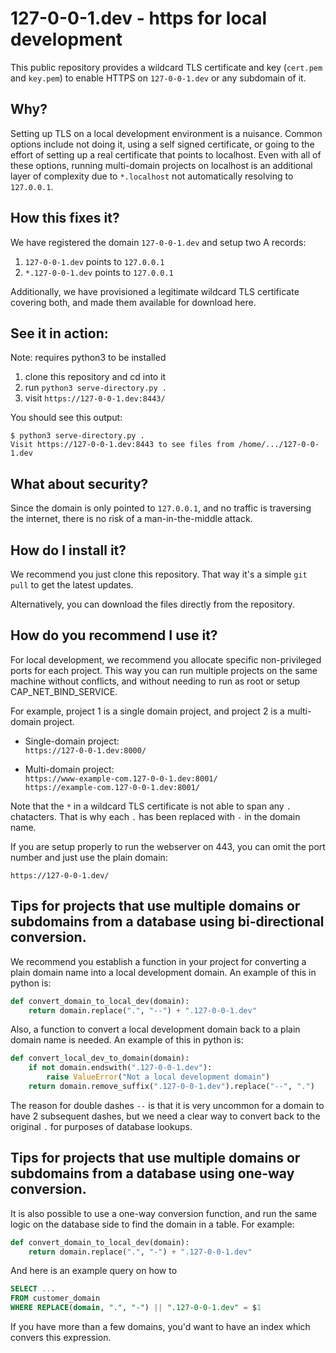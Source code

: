 # 127-0-0-1.dev - https for local development

This public repository provides a wildcard TLS certificate and key (`cert.pem` and `key.pem`) to enable HTTPS on `127-0-0-1.dev` or any subdomain of it.

## Why?

Setting up TLS on a local development environment is a nuisance.  Common options include not doing it, using a self signed certificate, or going to the effort of setting up a real certificate that points to localhost.  Even with all of these options, running multi-domain projects on localhost is an additional layer of complexity due to `*.localhost` not automatically resolving to `127.0.0.1`.

## How this fixes it?

We have registered the domain `127-0-0-1.dev` and setup two A records:

1. `127-0-0-1.dev` points to `127.0.0.1`
2. `*.127-0-0-1.dev` points to `127.0.0.1`

Additionally, we have provisioned a legitimate wildcard TLS certificate covering both, and made them available for download here.

## See it in action:

Note: requires python3 to be installed

1. clone this repository and cd into it
2. run `python3 serve-directory.py .`
3. visit `https://127-0-0-1.dev:8443/`

You should see this output:

```text
$ python3 serve-directory.py .
Visit https://127-0-0-1.dev:8443 to see files from /home/.../127-0-0-1.dev
```


## What about security?

Since the domain is only pointed to `127.0.0.1`, and no traffic is traversing the internet, there is no risk of a man-in-the-middle attack.

## How do I install it?

We recommend you just clone this repository.  That way it's a simple `git pull` to get the latest updates.

Alternatively, you can download the files directly from the repository.

## How do you recommend I use it?

For local development, we recommend you allocate specific non-privileged ports for each project.  This way you can run multiple projects on the same machine without conflicts, and without needing to run as root or setup CAP_NET_BIND_SERVICE.

For example, project 1 is a single domain project, and project 2 is a multi-domain project.


- Single-domain project:  
  `https://127-0-0-1.dev:8000/`

- Multi-domain project:  
  `https://www-example-com.127-0-0-1.dev:8001/`  
  `https://example-com.127-0-0-1.dev:8001/`

Note that the `*` in a wildcard TLS certificate is not able to span any `.` chatacters. That is why each `.` has been replaced with `-` in the domain name.

If you are setup properly to run the webserver on  443, you can omit the port number and just use the plain domain:

`https://127-0-0-1.dev/`

## Tips for projects that use multiple domains or subdomains from a database using bi-directional conversion.

We recommend you establish a function in your project for converting a plain domain name into a local development domain.  An example of this in python is:


```python
def convert_domain_to_local_dev(domain):
    return domain.replace(".", "--") + ".127-0-0-1.dev"
```

Also, a function to convert a local development domain back to a plain domain name is needed.  An example of this in python is:

```python
def convert_local_dev_to_domain(domain):
    if not domain.endswith(".127-0-0-1.dev"):
        raise ValueError("Not a local development domain")
    return domain.remove_suffix(".127-0-0-1.dev").replace("--", ".")
```

The reason for double dashes `--` is that it is very uncommon for a domain to have 2 subsequent dashes, but we need a clear way to convert back to the original `.` for purposes of database lookups.

## Tips for projects that use multiple domains or subdomains from a database using one-way conversion.

It is also possible to use a one-way conversion function, and run the same logic on the database side to find the domain in a table.  For example:

```python
def convert_domain_to_local_dev(domain):
    return domain.replace(".", "-") + ".127-0-0-1.dev"
```

And here is an example query on how to 

```sql
SELECT ... 
FROM customer_domain 
WHERE REPLACE(domain, ".", "-") || ".127-0-0-1.dev" = $1
```

If you have more than a few domains, you'd want to have an index which convers this expression.

